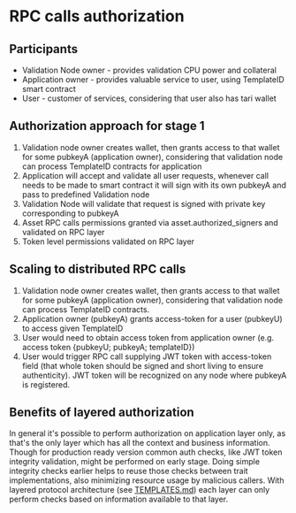 # RPC calls authorization

## Participants

- Validation Node owner - provides validation CPU power and collateral
- Application owner - provides valuable service to user, using TemplateID smart contract
- User - customer of services, considering that user also has tari wallet

## Authorization approach for stage 1

1. Validation node owner creates wallet, then grants access to that wallet for some pubkeyA (application owner), considering that validation node can process TemplateID contracts for application
2. Application will accept and validate all user requests, whenever call needs to be made to smart contract it will sign with its own pubkeyA and pass to predefined Validation node
3. Validation Node will validate that request is signed with private key corresponding to pubkeyA
4. Asset RPC calls permissions granted via asset.authorized_signers and validated on RPC layer
5. Token level permissions validated on RPC layer

## Scaling to distributed RPC calls

1. Validation node owner creates wallet, then grants access to that wallet for some pubkeyA (application owner), considering that validation node can process TemplateID contracts.
2. Application owner (pubkeyA) grants access-token for a user (pubkeyU) to access given TemplateID
3. User would need to obtain access token from application owner (e.g. access token {pubkeyU; pubkeyA; templateID})
4. User would trigger RPC call supplying JWT token with access-token field (that whole token should be signed and short living to ensure authenticity). JWT token will be recognized on any node where pubkeyA is registered.

## Benefits of layered authorization

In general it's possible to perform authorization on application layer only, as that's the only layer which has all the context and business information. Though for production ready version common auth checks, like JWT token integrity validation, might be performed on early stage. Doing simple integrity checks earlier helps to reuse those checks between trait implementations, also minimizing resource usage by malicious callers. With layered protocol architecture (see [TEMPLATES.md](./TEMPLATES.md)) each layer can only perform checks based on information available to that layer.
